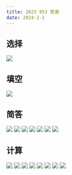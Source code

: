 ```yaml
---
title: 2023 953 答案
date: 2024-2-1
---
```


## 选择

<img src="./assets/image-20240201143634115.png">

## 填空

<img src="./assets/image-20240201143649138.png">

## 简答

<img src="./assets/image-20240201143712933.png">

<img src="./assets/image-20240201143740989.png">

<img src="./assets/image-20240201143757522.png">

<img src="./assets/image-20240201143854089.png">

<img src="./assets/image-20240201144133815.png">

<img src="./assets/image-20240201144151529.png">

<img src="./assets/image-20240201144223333.png">

## 计算

<img src="./assets/image-20240201144240554.png">

<img src="./assets/image-20240201144307697.png">

<img src="./assets/image-20240201144338398.png">

<img src="./assets/image-20240201144353996.png">

<img src="./assets/image-20240201144409353.png">

<img src="./assets/image-20240201144425606.png">

<img src="./assets/image-20240201144447516.png">

<img src="./assets/image-20240201144511972.png">
